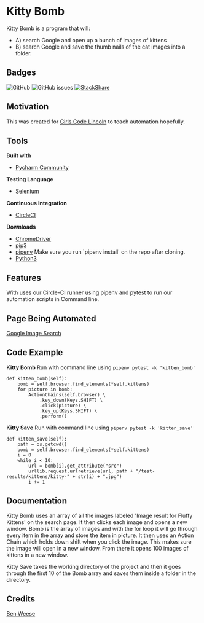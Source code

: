 # Kitty Bomb
Kitty Bomb is a program that will: 
- A) search Google and open up a bunch of images of kittens 
- B) search Google and save the thumb nails of the cat images into a folder.

## Badges
![GitHub](https://img.shields.io/github/license/GirlsCodeLincoln/kitty-bomb.svg) ![GitHub issues](https://img.shields.io/github/issues-raw/GirlsCodeLincoln/kitty-bomb.svg) [![StackShare](http://img.shields.io/badge/tech-stack-0690fa.svg?style=flat)](https://stackshare.io/benweese/python-automation)

## Motivation
This was created for [Girls Code Lincoln](https://girlscodelincoln.com/) to teach automation hopefully.

## Tools
<b>Built with</b>
- [Pycharm Community](https://www.jetbrains.com/pycharm/)

<b>Testing Language</b>
- [Selenium](https://www.seleniumhq.org/)

<b>Continuous Integration</b>
- [CircleCI](https://circleci.com/)

<b>Downloads</b>
- [ChromeDriver](https://sites.google.com/a/chromium.org/chromedriver/downloads)
- [pip3](https://pip.pypa.io/en/stable/)
- [pipenv](https://docs.pipenv.org/en/latest/) Make sure you run `pipenv install' on the repo after cloning.
- [Python3](https://www.python.org/download/releases/3.0/)


## Features
With uses our Circle-CI runner using pipenv and pytest to run our automation scripts in Command line.

## Page Being Automated
[Google Image Search](https://images.google.com)

## Code Example
<b>Kitty Bomb</b> Run with command line using `pipenv pytest -k 'kitten_bomb' `
```
def kitten_bomb(self):
    bomb = self.browser.find_elements(*self.kittens)
    for picture in bomb:  
        ActionChains(self.browser) \
            .key_down(Keys.SHIFT) \
            .click(picture) \
            .key_up(Keys.SHIFT) \
            .perform()
```
<b>Kitty Save</b> Run with command line using `pipenv pytest -k 'kitten_save' `
```
def kitten_save(self):
    path = os.getcwd()
    bomb = self.browser.find_elements(*self.kittens)
    i = 0
    while i < 10:
        url = bomb[i].get_attribute("src")
        urllib.request.urlretrieve(url, path + "/test-results/kittens/kitty-" + str(i) + ".jpg")
        i += 1
```

## Documentation
Kitty Bomb uses an array of all the images labeled 'Image result for Fluffy Kittens' on the search page. It then clicks each image and opens a new window. Bomb is the array of images and with the for loop it will go through every item in the array and store the item in picture. It then uses an Action Chain which holds down shift when you click the image. This makes sure the image will open in a new window. From there it opens 100 images of kittens in a new window.

Kitty Save takes the working directory of the project and then it goes through the first 10 of the Bomb array and saves them inside a folder in the directory. 

## Credits
[Ben Weese](https://benweese.dev)

